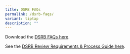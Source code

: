 ```yaml
---
title: DSRB FAQs
permalink: /dsrb-faqs/
variant: tiptap
description: ""
---
```

<p></p>
<p>Download the <a href="/files/Ethics/DSRB_General_FAQs_v260324.pdf" rel="noopener noreferrer nofollow" target="_blank">DSRB FAQs here</a>.</p>
<p>See the <a href="/dsrb-reviewguide/" rel="noopener nofollow" target="_blank">DSRB Review Requirements &amp; Process Guide here</a>.</p>